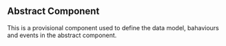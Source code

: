 
## Abstract Component
This is a provisional component used to define the data model, bahaviours and events in the abstract component.
